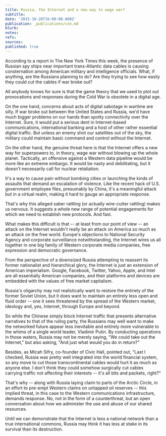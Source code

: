 ```yaml
---
title: Russia, the Internet and a new way to wage war?
subtitle: 
date: '2015-10-28T16:00:00.000Z'
publication: _publications/cnn.md
blurb: 
notes: 
refs: 
sources: 
published: true
---
```

According to a report in The New York Times this week, the presence of Russian spy ships near important trans-Atlantic data cables is causing consternation among American military and intelligence officials. What, if anything, are the Russians planning to do? Are they trying to see how easily they could cut the cables if war broke out?

All anybody knows for sure is that the game theory that we used to plot out provocations and responses during the Cold War is obsolete in a digital age.

On the one hand, concerns about acts of digital sabotage in wartime are silly. If war broke out between the United States and Russia, we'd have much bigger problems on our hands than spotty connectivity over the Internet. Sure, it would put a serious dent in Internet-based communications, international banking and a host of other rather essential digital traffic. But unless an enemy shot our satellites out of the sky, the military could maintain basic command and control without the Internet.

On the other hand, the genuine threat here is that the Internet offers a new way for superpowers to, in theory, wage war without blowing up the whole planet. Tactically, an offensive against a Western data pipeline would be more like an extreme embargo. It would be nasty and debilitating, but it doesn't necessarily call for nuclear retaliation.

It's a way to cause pain without bombing cities or launching the kinds of assaults that demand an escalation of violence. Like the recent hack of U.S. government employee files, presumably by China, it's a meaningful attack but in a virtual realm, making it hard to gauge an appropriate response.

That's why this alleged saber rattling (or actually wire-cutter rattling) makes us nervous. It suggests a whole new range of potential engagements for which we need to establish new protocols. And fast.

What makes this difficult is that -- at least from our point of view -- an attack on the Internet wouldn't really be an attack on America so much as an attack on the free world. Europe's objections to National Security Agency and corporate surveillance notwithstanding, the Internet wires us all together in one big family of Western corporate media companies, free expression and democratic governance.

From the perspective of a downsized Russia attempting to reassert its former nationalist and hierarchical glory, the Internet is just an extension of American imperialism. Google, Facebook, Twitter, Yahoo, Apple, and Intel are all essentially American companies, and their platforms and devices are embedded with the values of free market capitalism.

Russia's oligarchy may not realistically want to restore the entirety of the former Soviet Union, but it does want to maintain an entirely less open and fluid order -- one it sees threatened by the spread of the Western market, ideology and, yes, Internet, through Europe and beyond.

So while the Chinese simply block Internet traffic that presents alternative narratives to that of the ruling party, the Russians may well want to make the networked future appear less inevitable and entirely more vulnerable to the whims of a single world leader, Vladimir Putin. By conducting operations in those waters, Russia may not be merely saying, "We could take out the Internet," but also asking, "And just what would you do in return?"

Besides, as Micah Sifry, co-founder of Civic Hall, pointed out, "Last I checked, Russia was pretty well integrated into the world financial system, so any move to cut those transcontinental cables would hurt it as much as anyone else. I don't think they could somehow surgically cut cables carrying traffic not affecting their interests -- it's all bits and packets, right?"

That's why -- along with Russia laying claim to parts of the Arctic Circle, in an effort to pre-empt Western claims on untapped oil reserves -- this implied threat, in this case to the Western communications infrastructure, demands response. No, not in the form of a counterthreat, but an open conversation about how we administer the use and abuse of our shared resources.

Until we can demonstrate that the Internet is less a national network than a true international commons, Russia may think it has less at stake in its survival than its destruction.

